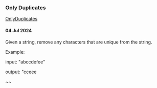 ### Only Duplicates
[OnlyDuplicates](https://www.codewars.com/kata/5a1dc4baffe75f270200006b/train/javascript)

#### 04 Jul 2024

Given a string, remove any characters that are unique from the string.

Example:

input: "abccdefee"

output: "cceee

~~
